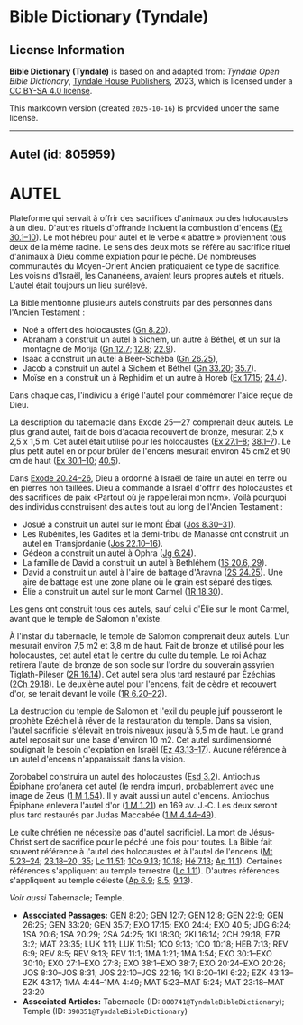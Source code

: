 # Bible Dictionary (Tyndale)

## License Information

**Bible Dictionary (Tyndale)** is based on and adapted from: _Tyndale Open Bible Dictionary_, [Tyndale House Publishers](https://tyndaleopenresources.com/), 2023, which is licensed under a [CC BY-SA 4.0 license](https://creativecommons.org/licenses/by-sa/4.0/legalcode.en).

This markdown version (created `2025-10-16`) is provided under the same license.



--------------------------------

## Autel (id: 805959)

AUTEL
=====

Plateforme qui servait à offrir des sacrifices d'animaux ou des holocaustes à un dieu. D'autres rituels d'offrande incluent la combustion d'encens ([Ex 30\.1–10](https://ref.ly/Exod30:1-Exod30:10)). Le mot hébreu pour autel et le verbe « abattre » proviennent tous deux de la même racine. Le sens des deux mots se réfère au sacrifice rituel d'animaux à Dieu comme expiation pour le péché. De nombreuses communautés du Moyen\-Orient Ancien pratiquaient ce type de sacrifice. Les voisins d'Israël, les Cananéens, avaient leurs propres autels et rituels. L'autel était toujours un lieu surélevé.

La Bible mentionne plusieurs autels construits par des personnes dans l'Ancien Testament :

* Noé a offert des holocaustes ([Gn 8\.20](https://ref.ly/Gen8:20)).
* Abraham a construit un autel à Sichem, un autre à Béthel, et un sur la montagne de Morija ([Gn 12\.7](https://ref.ly/Gen12:7); [12\.8](https://ref.ly/Gen12:8); [22\.9](https://ref.ly/Gen22:9)).
* Isaac a construit un autel à Beer\-Schéba ([Gn 26\.25](https://ref.ly/Gen26:25)),
* Jacob a construit un autel à Sichem et Béthel ([Gn 33\.20](https://ref.ly/Gen33:20); [35\.7](https://ref.ly/Gen35:7)).
* Moïse en a construit un à Rephidim et un autre à Horeb ([Ex 17\.15](https://ref.ly/Exod17:15); [24\.4](https://ref.ly/Exod24:4)).

Dans chaque cas, l'individu a érigé l'autel pour commémorer l'aide reçue de Dieu.

La description du tabernacle dans Exode 25—27 comprenait deux autels. Le plus grand autel, fait de bois d'acacia recouvert de bronze, mesurait 2,5 x 2,5 x 1,5 m. Cet autel était utilisé pour les holocaustes ([Ex 27\.1–8](https://ref.ly/Exod27:1-Exod27:8); [38\.1–7](https://ref.ly/Exod38:1-Exod38:7)). Le plus petit autel en or pour brûler de l'encens mesurait environ 45 cm2 et 90 cm de haut ([Ex 30\.1–10](https://ref.ly/Exod30:1-Exod30:10); [40\.5](https://ref.ly/Exod40:5)).

Dans [Exode 20\.24–26](https://ref.ly/Exod20:24-Exod20:26), Dieu a ordonné à Israël de faire un autel en terre ou en pierres non taillées. Dieu a commandé à Israël d'offrir des holocaustes et des sacrifices de paix «Partout où je rappellerai mon nom». Voilà pourquoi des individus construisent des autels tout au long de l'Ancien Testament :

* Josué a construit un autel sur le mont Ébal ([Jos 8\.30–31](https://ref.ly/Josh8:30-Josh8:31)).
* Les Rubénites, les Gadites et la demi\-tribu de Manassé ont construit un autel en Transjordanie ([Jos 22\.10–16](https://ref.ly/Josh22:10-Josh22:16)).
* Gédéon a construit un autel à Ophra ([Jg 6\.24](https://ref.ly/Judg6:24)).
* La famille de David a construit un autel à Bethléhem ([1S 20\.6, 29](https://ref.ly/1Sam20:6,1Sam20:29)).
* David a construit un autel à l'aire de battage d'Aravna ([2S 24\.25](https://ref.ly/2Sam24:25)). Une aire de battage est une zone plane où le grain est séparé des tiges.
* Élie a construit un autel sur le mont Carmel ([1R 18\.30](https://ref.ly/1Kgs18:30)).

Les gens ont construit tous ces autels, sauf celui d'Élie sur le mont Carmel, avant que le temple de Salomon n'existe.

À l'instar du tabernacle, le temple de Salomon comprenait deux autels. L'un mesurait environ 7,5 m2 et 3,8 m de haut. Fait de bronze et utilisé pour les holocaustes, cet autel était le centre du culte du temple. Le roi Achaz retirera l'autel de bronze de son socle sur l'ordre du souverain assyrien Tiglath\-Piléser ([2R 16\.14](https://ref.ly/2Kgs16:14)). Cet autel sera plus tard restauré par Ézéchias ([2Ch 29\.18](https://ref.ly/2Chr29:18)). Le deuxième autel pour l'encens, fait de cèdre et recouvert d'or, se tenait devant le voile ([1R 6\.20–22](https://ref.ly/1Kgs6:20-1Kgs6:22)).

La destruction du temple de Salomon et l'exil du peuple juif pousseront le prophète Ézéchiel à rêver de la restauration du temple. Dans sa vision, l'autel sacrificiel s'élevait en trois niveaux jusqu'à 5,5 m de haut. Le grand autel reposait sur une base d'environ 10 m2\. Cet autel surdimensionné soulignait le besoin d'expiation en Israël ([Ez 43\.13–17](https://ref.ly/Ezek43:13-Ezek43:17)). Aucune référence à un autel d'encens n'apparaissait dans la vision.

Zorobabel construira un autel des holocaustes ([Esd 3\.2](https://ref.ly/Ezra3:2)). Antiochus Épiphane profanera cet autel (le rendra impur), probablement avec une image de Zeus ([1 M 1\.54](https://ref.ly/1Macc1:54)). Il y avait aussi un autel d'encens. Antiochus Épiphane enlevera l'autel d'or ([1 M 1\.21](https://ref.ly/1Macc1:21)) en 169 av. J.‑C. Les deux seront plus tard restaurés par Judas Maccabée ([1 M 4\.44–49](https://ref.ly/1Macc4:44-1Macc4:49)).

Le culte chrétien ne nécessite pas d'autel sacrificiel. La mort de Jésus\-Christ sert de sacrifice pour le péché une fois pour toutes. La Bible fait souvent référence à l'autel des holocaustes et à l'autel de l'encens ([Mt 5\.23–24](https://ref.ly/Matt5:23-Matt5:24); [23\.18–20, 35](https://ref.ly/Matt23:18-Matt23:20); [Lc 11\.51](https://ref.ly/Luke11:51); [1Co 9\.13](https://ref.ly/1Cor9:13); [10\.18](https://ref.ly/1Cor10:18); [Hé 7\.13](https://ref.ly/Heb7:13); [Ap 11\.1](https://ref.ly/Rev11:1)). Certaines références s'appliquent au temple terrestre ([Lc 1\.11](https://ref.ly/Luke1:11)). D'autres références s'appliquent au temple céleste ([Ap 6\.9](https://ref.ly/Rev6:9); [8\.5](https://ref.ly/Rev8:5); [9\.13](https://ref.ly/Rev9:13)).

*Voir aussi* Tabernacle; Temple.

* **Associated Passages:** GEN 8:20; GEN 12:7; GEN 12:8; GEN 22:9; GEN 26:25; GEN 33:20; GEN 35:7; EXO 17:15; EXO 24:4; EXO 40:5; JDG 6:24; 1SA 20:6; 1SA 20:29; 2SA 24:25; 1KI 18:30; 2KI 16:14; 2CH 29:18; EZR 3:2; MAT 23:35; LUK 1:11; LUK 11:51; 1CO 9:13; 1CO 10:18; HEB 7:13; REV 6:9; REV 8:5; REV 9:13; REV 11:1; 1MA 1:21; 1MA 1:54; EXO 30:1–EXO 30:10; EXO 27:1–EXO 27:8; EXO 38:1–EXO 38:7; EXO 20:24–EXO 20:26; JOS 8:30–JOS 8:31; JOS 22:10–JOS 22:16; 1KI 6:20–1KI 6:22; EZK 43:13–EZK 43:17; 1MA 4:44–1MA 4:49; MAT 5:23–MAT 5:24; MAT 23:18–MAT 23:20
* **Associated Articles:** Tabernacle (ID: `800741@TyndaleBibleDictionary`); Temple (ID: `390351@TyndaleBibleDictionary`)

